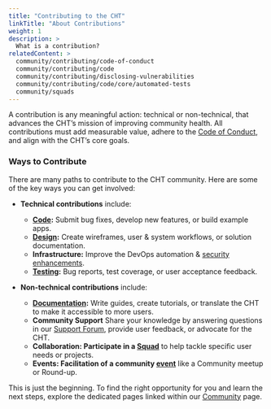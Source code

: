 ```yaml
--- 
title: "Contributing to the CHT" 
linkTitle: "About Contributions"
weight: 1
description: > 
  What is a contribution?
relatedContent: >
  community/contributing/code-of-conduct
  community/contributing/code
  community/contributing/disclosing-vulnerabilities 
  community/contributing/code/core/automated-tests
  community/squads
---
```


A contribution is any meaningful action: technical or non-technical, that advances the CHT’s mission of improving community health. All contributions must add measurable value, adhere to the [Code of Conduct](https://docs.communityhealthtoolkit.org/community/contributing/code-of-conduct/), and align with the CHT’s core goals.

### Ways to Contribute

There are many paths to contribute to the CHT community. Here are some of the key ways you can get involved:
- **Technical contributions** include:  
  - **[Code](https://docs.communityhealthtoolkit.org/community/contributing/code/):** Submit bug fixes, develop new features, or build example apps.  
  - **[Design](https://docs.communityhealthtoolkit.org/design/):** Create wireframes, user & system workflows, or solution documentation.  
  - **Infrastructure:** Improve the DevOps automation & [security enhancements](https://docs.communityhealthtoolkit.org/community/contributing/disclosing-vulnerabilities/).  
  - **[Testing](https://docs.communityhealthtoolkit.org/community/contributing/code/core/automated-tests/#contributing-section):** Bug reports, test coverage, or user acceptance feedback.

- **Non-technical contributions** include:  
  - **[Documentation](https://docs.communityhealthtoolkit.org/community/contributing/docs/):** Write guides, create tutorials, or translate the CHT to make it accessible to more users.
  - **Community Support** Share your knowledge by answering questions in our [Support Forum](https://forum.communityhealthtoolkit.org/), provide user feedback, or advocate for the CHT.
  - **Collaboration: Participate in a [Squad](https://docs.communityhealthtoolkit.org/community/squads/)** to help tackle specific user needs or projects.
  - **Events: Facilitation of a community [event](https://docs.communityhealthtoolkit.org/community/events/)** like a Community meetup or Round-up. 

This is just the beginning. To find the right opportunity for you and learn the next steps, explore the dedicated pages linked within our [Community](https://docs.communityhealthtoolkit.org/community/) page.


